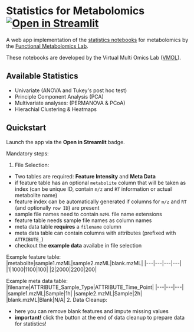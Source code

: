 # Statistics for Metabolomics [![Open in Streamlit](https://static.streamlit.io/badges/streamlit_badge_black_white.svg)](https://axelwalter-streamlit-metabol-statistics-for-metabolomics-umn06n.streamlit.app/)

A web app implementation of the [statistics notebooks](https://github.com/Functional-Metabolomics-Lab/Statistical-analysis-of-non-targeted-LC-MSMS-data) for metabolomics by the [Functional Metabolomics Lab](https://github.com/Functional-Metabolomics-Lab).

These notebooks are developed by the Virtual Multi Omics Lab ([VMOL](https://vmol.org/)).

## Available Statistics
- Univariate (ANOVA and Tukey's post hoc test)
- Principle Component Analysis (PCA)
- Multivariate analyses: (PERMANOVA & PCoA)
- Hierachial Clustering & Heatmaps

## Quickstart

Launch the app via the **Open in Streamlit** badge.

Mandatory steps:
1. File Selection:
- Two tables are required: **Feature Intensity** and **Meta Data**
- if feature table has an optional `metabolite` column that will be taken as index (can be unique ID, contain `m/z` and `RT` information or actual metabolite name)
- feature index can be automatically generated if columns for `m/z` and `RT` (and optionally `row ID`) are present
- sample file names need to contain `mzML` file name extensions
- feature table needs sample file names as column names
- meta data table **requires** a `filename` column
- meta data table can contain columns with attributes (prefixed with `ATTRIBUTE_`)
- checkout the **example data** availabe in file selection

Example feature table:
|metabolite|sample1.mzML|sample2.mzML|blank.mzML|
|---|---|---|---|
|1|1000|1100|100|
|2|2000|2200|200|

Example meta data table:
|filename|ATTRIBUTE_Sample_Type|ATTRIBUTE_Time_Point|
|---|---|---|
|sample1.mzML|Sample|1h|
|sample2.mzML|Sample|2h|
|blank.mzML|Blank|N/A|
2. Data Cleanup:
- here you can remove blank features and impute missing values
- **important!** click the button at the end of data cleanup to prepare data for statistics!
